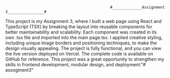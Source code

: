                                                   #_____________Assignment 3________________#

This project is my Assignment 3, where I built a web page using React and TypeScript (TSX) by breaking the layout into reusable components for better maintainability and scalability. Each component was created in its own .tsx file and imported into the main page.tsx. I applied creative styling, including unique image borders and positioning techniques, to make the design visually appealing. The project is fully functional, and you can view the live version deployed on Vercel. The complete code is available on GitHub for reference. This project was a great opportunity to strengthen my skills in frontend development, modular design, and deployment."# assogment3" 
